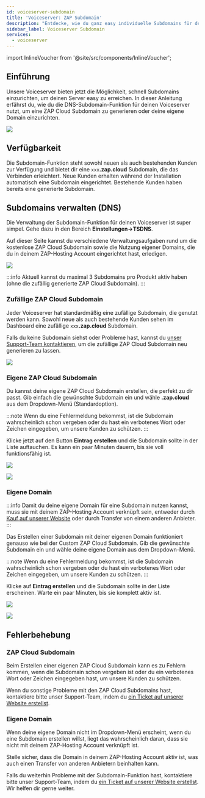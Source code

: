 ```yaml
---
id: voiceserver-subdomain
title: 'Voiceserver: ZAP Subdomain'
description: "Entdecke, wie du ganz easy individuelle Subdomains für deinen Voiceserver einrichtest und verwaltest, um den Zugang zu vereinfachen und die Verbindung zu verbessern → Jetzt mehr erfahren"
sidebar_label: Voiceserver Subdomain
services:
  - voiceserver
---
```


import InlineVoucher from '@site/src/components/InlineVoucher';

## Einführung

Unsere Voiceserver bieten jetzt die Möglichkeit, schnell Subdomains einzurichten, um deinen Server easy zu erreichen. In dieser Anleitung erfährst du, wie du die DNS-Subdomain-Funktion für deinen Voiceserver nutzt, um eine ZAP Cloud Subdomain zu generieren oder deine eigene Domain einzurichten.

![](https://screensaver01.zap-hosting.com/index.php/s/5dCaYAztCfESCdN/preview)

<InlineVoucher />

## Verfügbarkeit

Die Subdomain-Funktion steht sowohl neuen als auch bestehenden Kunden zur Verfügung und bietet dir eine `xxx`**.zap.cloud** Subdomain, die das Verbinden erleichtert. Neue Kunden erhalten während der Installation automatisch eine Subdomain eingerichtet. Bestehende Kunden haben bereits eine generierte Subdomain.

## Subdomains verwalten (DNS)

Die Verwaltung der Subdomain-Funktion für deinen Voiceserver ist super simpel. Gehe dazu in den Bereich **Einstellungen->TSDNS**.

Auf dieser Seite kannst du verschiedene Verwaltungsaufgaben rund um die kostenlose ZAP Cloud Subdomain sowie die Nutzung eigener Domains, die du in deinem ZAP-Hosting Account eingerichtet hast, erledigen.

![](https://screensaver01.zap-hosting.com/index.php/s/iyNzw3R6iEesp3Y/preview)

:::info
Aktuell kannst du maximal 3 Subdomains pro Produkt aktiv haben (ohne die zufällig generierte ZAP Cloud Subdomain).
:::

### Zufällige ZAP Cloud Subdomain

Jeder Voiceserver hat standardmäßig eine zufällige Subdomain, die genutzt werden kann. Sowohl neue als auch bestehende Kunden sehen im Dashboard eine zufällige `xxx`**.zap.cloud** Subdomain.

Falls du keine Subdomain siehst oder Probleme hast, kannst du [unser Support-Team kontaktieren](https://zap-hosting.com/en/customer/support/), um die zufällige ZAP Cloud Subdomain neu generieren zu lassen.

![](https://screensaver01.zap-hosting.com/index.php/s/eCXcyNbgjEnQrx4/preview)

### Eigene ZAP Cloud Subdomain

Du kannst deine eigene ZAP Cloud Subdomain erstellen, die perfekt zu dir passt. Gib einfach die gewünschte Subdomain ein und wähle **.zap.cloud** aus dem Dropdown-Menü (Standardoption).

:::note
Wenn du eine Fehlermeldung bekommst, ist die Subdomain wahrscheinlich schon vergeben oder du hast ein verbotenes Wort oder Zeichen eingegeben, um unsere Kunden zu schützen.
:::

Klicke jetzt auf den Button **Eintrag erstellen** und die Subdomain sollte in der Liste auftauchen. Es kann ein paar Minuten dauern, bis sie voll funktionsfähig ist.

![](https://screensaver01.zap-hosting.com/index.php/s/odqKSyzXRLi5zRx/preview)

![](https://screensaver01.zap-hosting.com/index.php/s/yWmt4j3nWEgbN6K/preview)

### Eigene Domain

:::info
Damit du deine eigene Domain für eine Subdomain nutzen kannst, muss sie mit deinem ZAP-Hosting Account verknüpft sein, entweder durch [Kauf auf unserer Website](https://zap-hosting.com/en/shop/product/domain/) oder durch Transfer von einem anderen Anbieter.
:::

Das Erstellen einer Subdomain mit deiner eigenen Domain funktioniert genauso wie bei der Custom ZAP Cloud Subdomain. Gib die gewünschte Subdomain ein und wähle deine eigene Domain aus dem Dropdown-Menü.

:::note
Wenn du eine Fehlermeldung bekommst, ist die Subdomain wahrscheinlich schon vergeben oder du hast ein verbotenes Wort oder Zeichen eingegeben, um unsere Kunden zu schützen.
:::

Klicke auf **Eintrag erstellen** und die Subdomain sollte in der Liste erscheinen. Warte ein paar Minuten, bis sie komplett aktiv ist.

![](https://screensaver01.zap-hosting.com/index.php/s/Xoe8c4T9TNpby27/preview)

![](https://screensaver01.zap-hosting.com/index.php/s/AX9yFSb3nRNoKiF/preview)

## Fehlerbehebung

### ZAP Cloud Subdomain

Beim Erstellen einer eigenen ZAP Cloud Subdomain kann es zu Fehlern kommen, wenn die Subdomain schon vergeben ist oder du ein verbotenes Wort oder Zeichen eingegeben hast, um unsere Kunden zu schützen.

Wenn du sonstige Probleme mit den ZAP Cloud Subdomains hast, kontaktiere bitte unser Support-Team, indem du [ein Ticket auf unserer Website erstellst](https://zap-hosting.com/en/customer/support/).

### Eigene Domain

Wenn deine eigene Domain nicht im Dropdown-Menü erscheint, wenn du eine Subdomain erstellen willst, liegt das wahrscheinlich daran, dass sie nicht mit deinem ZAP-Hosting Account verknüpft ist.

Stelle sicher, dass die Domain in deinem ZAP-Hosting Account aktiv ist, was auch einen Transfer von anderen Anbietern beinhalten kann.

Falls du weiterhin Probleme mit der Subdomain-Funktion hast, kontaktiere bitte unser Support-Team, indem du [ein Ticket auf unserer Website erstellst](https://zap-hosting.com/en/customer/support/). Wir helfen dir gerne weiter.

<InlineVoucher />